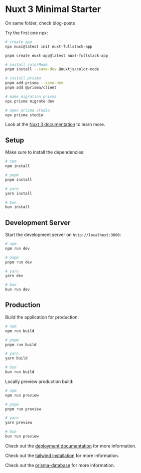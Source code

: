 # Nuxt 3 Minimal Starter

On same folder, check blog-posts

Try the first one npx:

```bash
# create app
npx nuxi@latest init nuxt-fullstack-app

pnpm create nuxt-app@latest nuxt-fullstack-app

# install colorMode
pnpm install --save-dev @nuxtjs/color-mode

# install prsima
pnpm add prisma --save-dev
pnpm add @prisma/client

# make migration prisma
npx prisma migrate dev

# open prisma studio
npx prisma studio

```

Look at the [Nuxt 3 documentation](https://nuxt.com/docs/getting-started/introduction) to learn more.

## Setup

Make sure to install the dependencies:

```bash
# npm
npm install

# pnpm
pnpm install

# yarn
yarn install

# bun
bun install
```

## Development Server

Start the development server on `http://localhost:3000`:

```bash
# npm
npm run dev

# pnpm
pnpm run dev

# yarn
yarn dev

# bun
bun run dev
```

## Production

Build the application for production:

```bash
# npm
npm run build

# pnpm
pnpm run build

# yarn
yarn build

# bun
bun run build
```

Locally preview production build:

```bash
# npm
npm run preview

# pnpm
pnpm run preview

# yarn
yarn preview

# bun
bun run preview
```

Check out the [deployment documentation](https://nuxt.com/docs/getting-started/deployment) for more information.

Check out the [tailwind installation](https://tailwindcss.com/docs/guides/nuxtjs) for more information.

Check out the [prisma-database](https://www.prisma.io/docs/concepts/overview/prisma-in-your-stack/fullstack) for more information.
